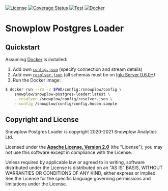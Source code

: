 [![License][license-image]][license]
[![Coverage Status][coveralls-image]][coveralls]
[![Test][test-image]][test]
[![Docker][docker-image]][docker]

# Snowplow Postgres Loader

## Quickstart

Assuming [Docker][docker] is installed:

1. Add own [`config.json`][config] (specify connection and stream details)
2. Add own [`resolver.json`][resolver] (all schemas must be on [Iglu Server 0.6.0+][iglu-server])
3. Run the Docker image:

```bash
$ docker run --rm -v $PWD/config:/snowplow/config \
    snowplow/snowplow-postgres-loader:latest \
    --resolver /snowplow/config/resolver.json \
    --config /snowplow/config/config.hocon.sample
```

## Copyright and License

Snowplow Postgres Loader is copyright 2020-2021 Snowplow Analytics Ltd.

Licensed under the **[Apache License, Version 2.0][license]** (the "License");
you may not use this software except in compliance with the License.

Unless required by applicable law or agreed to in writing, software
distributed under the License is distributed on an "AS IS" BASIS,
WITHOUT WARRANTIES OR CONDITIONS OF ANY KIND, either express or implied.
See the License for the specific language governing permissions and
limitations under the License.

[config]: https://github.com/snowplow-incubator/snowplow-postgres-loader/blob/master/config/config.json
[resolver]: https://github.com/snowplow-incubator/snowplow-postgres-loader/blob/master/config/resolver.json

[docker]: https://www.docker.com/
[iglu-server]: https://github.com/snowplow-incubator/iglu-server

[docker]: https://hub.docker.com/r/snowplow/snowplow-postgres-loader/tags
[docker-image]: https://img.shields.io/docker/v/snowplow/snowplow-postgres-loader/latest

[test]: https://github.com/snowplow-incubator/snowplow-postgres-loader/actions?query=workflow%3ATest
[test-image]: https://github.com/snowplow-incubator/snowplow-postgres-loader/workflows/Test/badge.svg

[license]: http://www.apache.org/licenses/LICENSE-2.0
[license-image]: http://img.shields.io/badge/license-Apache--2-blue.svg?style=flat

[coveralls]: https://coveralls.io/github/snowplow-incubator/snowplow-postgres-loader?branch=master
[coveralls-image]: https://coveralls.io/repos/github/snowplow-incubator/snowplow-postgres-loader/badge.svg?branch=master

